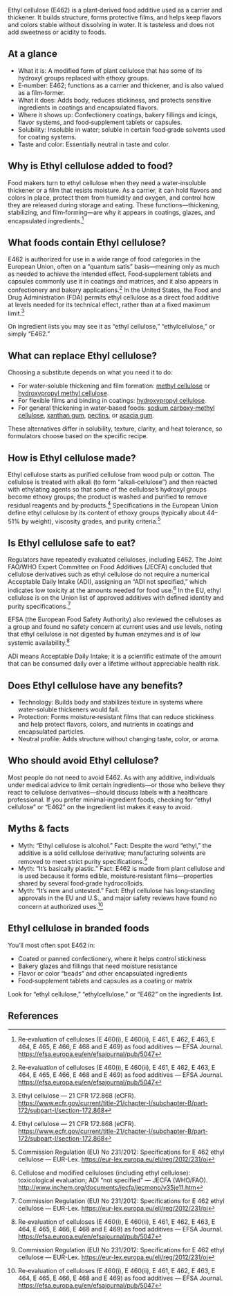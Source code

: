 Ethyl cellulose (E462) is a plant‑derived food additive used as a carrier and thickener. It builds structure, forms protective films, and helps keep flavors and colors stable without dissolving in water. It is tasteless and does not add sweetness or acidity to foods.
<!--more-->

## At a glance
- What it is: A modified form of plant cellulose that has some of its hydroxyl groups replaced with ethoxy groups.
- E‑number: E462; functions as a carrier and thickener, and is also valued as a film‑former.
- What it does: Adds body, reduces stickiness, and protects sensitive ingredients in coatings and encapsulated flavors.
- Where it shows up: Confectionery coatings, bakery fillings and icings, flavor systems, and food‑supplement tablets or capsules.
- Solubility: Insoluble in water; soluble in certain food‑grade solvents used for coating systems.
- Taste and color: Essentially neutral in taste and color.

## Why is Ethyl cellulose added to food?
Food makers turn to ethyl cellulose when they need a water‑insoluble thickener or a film that resists moisture. As a carrier, it can hold flavors and colors in place, protect them from humidity and oxygen, and control how they are released during storage and eating. These functions—thickening, stabilizing, and film‑forming—are why it appears in coatings, glazes, and encapsulated ingredients.[^1]

## What foods contain Ethyl cellulose?
E462 is authorized for use in a wide range of food categories in the European Union, often on a “quantum satis” basis—meaning only as much as needed to achieve the intended effect. Food‑supplement tablets and capsules commonly use it in coatings and matrices, and it also appears in confectionery and bakery applications.[^1] In the United States, the Food and Drug Administration (FDA) permits ethyl cellulose as a direct food additive at levels needed for its technical effect, rather than at a fixed maximum limit.[^2]

On ingredient lists you may see it as “ethyl cellulose,” “ethylcellulose,” or simply “E462.”

## What can replace Ethyl cellulose?
Choosing a substitute depends on what you need it to do:
- For water‑soluble thickening and film formation: [methyl cellulose](/e461-methyl-cellulose) or [hydroxypropyl methyl cellulose](/e464-hydroxypropyl-methyl-cellulose).
- For flexible films and binding in coatings: [hydroxypropyl cellulose](/e463-hydroxypropyl-cellulose).
- For general thickening in water‑based foods: [sodium carboxy‑methyl cellulose](/e466-sodium-carboxy-methyl-cellulose), [xanthan gum](/e415-xanthan-gum), [pectins](/e440-pectins), or [acacia gum](/e414-acacia-gum).

These alternatives differ in solubility, texture, clarity, and heat tolerance, so formulators choose based on the specific recipe.

## How is Ethyl cellulose made?
Ethyl cellulose starts as purified cellulose from wood pulp or cotton. The cellulose is treated with alkali (to form “alkali‑cellulose”) and then reacted with ethylating agents so that some of the cellulose’s hydroxyl groups become ethoxy groups; the product is washed and purified to remove residual reagents and by‑products.[^2] Specifications in the European Union define ethyl cellulose by its content of ethoxy groups (typically about 44–51% by weight), viscosity grades, and purity criteria.[^3]

## Is Ethyl cellulose safe to eat?
Regulators have repeatedly evaluated celluloses, including E462. The Joint FAO/WHO Expert Committee on Food Additives (JECFA) concluded that cellulose derivatives such as ethyl cellulose do not require a numerical Acceptable Daily Intake (ADI), assigning an “ADI not specified,” which indicates low toxicity at the amounts needed for food use.[^4] In the EU, ethyl cellulose is on the Union list of approved additives with defined identity and purity specifications.[^3]

EFSA (the European Food Safety Authority) also reviewed the celluloses as a group and found no safety concern at current uses and use levels, noting that ethyl cellulose is not digested by human enzymes and is of low systemic availability.[^1]

ADI means Acceptable Daily Intake; it is a scientific estimate of the amount that can be consumed daily over a lifetime without appreciable health risk.

## Does Ethyl cellulose have any benefits?
- Technology: Builds body and stabilizes texture in systems where water‑soluble thickeners would fail.
- Protection: Forms moisture‑resistant films that can reduce stickiness and help protect flavors, colors, and nutrients in coatings and encapsulated particles.
- Neutral profile: Adds structure without changing taste, color, or aroma.

## Who should avoid Ethyl cellulose?
Most people do not need to avoid E462. As with any additive, individuals under medical advice to limit certain ingredients—or those who believe they react to cellulose derivatives—should discuss labels with a healthcare professional. If you prefer minimal‑ingredient foods, checking for “ethyl cellulose” or “E462” on the ingredient list makes it easy to avoid.

## Myths & facts
- Myth: “Ethyl cellulose is alcohol.” Fact: Despite the word “ethyl,” the additive is a solid cellulose derivative; manufacturing solvents are removed to meet strict purity specifications.[^3]
- Myth: “It’s basically plastic.” Fact: E462 is made from plant cellulose and is used because it forms edible, moisture‑resistant films—properties shared by several food‑grade hydrocolloids.
- Myth: “It’s new and untested.” Fact: Ethyl cellulose has long‑standing approvals in the EU and U.S., and major safety reviews have found no concern at authorized uses.[^1]

## Ethyl cellulose in branded foods
You’ll most often spot E462 in:
- Coated or panned confectionery, where it helps control stickiness
- Bakery glazes and fillings that need moisture resistance
- Flavor or color “beads” and other encapsulated ingredients
- Food‑supplement tablets and capsules as a coating or matrix

Look for “ethyl cellulose,” “ethylcellulose,” or “E462” on the ingredients list.

## References
[^1]: Re‑evaluation of celluloses (E 460(i), E 460(ii), E 461, E 462, E 463, E 464, E 465, E 466, E 468 and E 469) as food additives — EFSA Journal. https://efsa.europa.eu/en/efsajournal/pub/5047
[^2]: Ethyl cellulose — 21 CFR 172.868 (eCFR). https://www.ecfr.gov/current/title-21/chapter-I/subchapter-B/part-172/subpart-I/section-172.868
[^3]: Commission Regulation (EU) No 231/2012: Specifications for E 462 ethyl cellulose — EUR-Lex. https://eur-lex.europa.eu/eli/reg/2012/231/oj
[^4]: Cellulose and modified celluloses (including ethyl cellulose): toxicological evaluation; ADI “not specified” — JECFA (WHO/FAO). http://www.inchem.org/documents/jecfa/jecmono/v35je11.htm

